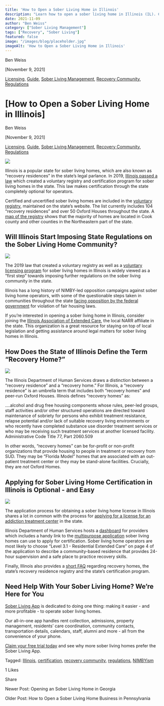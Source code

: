 ```yaml
---
title: 'How to Open a Sober Living Home in Illinois'
description: "Learn how to open a sober living home in Illinois (IL). Covers key steps, requirements & considerations (Nov 2021 Guide)."
date: 2021-11-09
author: "Ben Weiss"
category: ["Sober Living Management"]
tags: ["Recovery", "Sober Living"]
featured: false
image: "/images/blog/placeholder.jpg"
imageAlt: 'How to Open a Sober Living Home in Illinois'
---
```


Ben Weiss

[November 9, 2021]

[Licensing](/sober-living-app-blog/category/Licensing), [Guide](/sober-living-app-blog/category/Guide), [Sober Living Management](/sober-living-app-blog/category/Sober+Living+Management), [Recovery Community](/sober-living-app-blog/category/Recovery+Community), [Regulations](/sober-living-app-blog/category/Regulations)

#  [How to Open a Sober Living Home in Illinois]

Ben Weiss

[November 9, 2021]

[Licensing](/sober-living-app-blog/category/Licensing), [Guide](/sober-living-app-blog/category/Guide), [Sober Living Management](/sober-living-app-blog/category/Sober+Living+Management), [Recovery Community](/sober-living-app-blog/category/Recovery+Community), [Regulations](/sober-living-app-blog/category/Regulations)

![](/images/blog/how-to-open-a-sober-living-home-in-illinois/Screen_Shot_2021-11-04_at_3.13.41_PM.png)

Illinois is a popular state for sober living homes, which are also known as “recovery residences” in the state’s legal parlance. In 2019, [Illinois passed a law](https://abc7chicago.com/sober-living-halfway-house-recovery-home-oxford/5718891/) which created a voluntary registry and certification program for sober living homes in the state. This law makes certification through the state completely optional for operators. 

Certified and uncertified sober living homes are included in the [voluntary registry](https://www.dhs.state.il.us/page.aspx?item=101165), maintained on the state’s website. The list currently includes 104 “recovery residences” and over 50 Oxford Houses throughout the state. A [map of the registry](https://www.dhs.state.il.us/page.aspx?item=105159) shows that the majority of homes are located in Cook county and other counties in the Northeastern part of the state. 

## Will Illinois Start Imposing State Regulations on the Sober Living Home Community?  

![](/images/blog/how-to-open-a-sober-living-home-in-illinois/Screen_Shot_2021-11-04_at_3.14.32_PM.png)

The 2019 law that created a voluntary registry as well as a [voluntary licensing program](/sober-living-app-blog/understanding-national-regulations-on-sober-living-homes-in-the-united-states-part-2) for sober living homes in Illinois is widely viewed as a “first step” towards imposing further regulations on the sober living community in the state. 

Illinois has a long history of NIMBY-led opposition campaigns against sober living home operators, with some of the questionable steps taken in communities throughout the state [facing opposition by the federal government](https://patch.com/illinois/hinsdale/feds-sue-hinsdale-over-fair-housing) for violation of fair housing laws.

If you’re interested in opening a sober living home in Illinois, consider joining the [Illinois Association of Extended Care](https://www.iaecrecoveryillinois.org), the local NARR affiliate in the state. This organization is a great resource for staying on top of local legislation and getting assistance around legal matters for sober living homes in Illinois.

## How Does the State of Illinois Define the Term “Recovery Home?” 

![](/images/blog/how-to-open-a-sober-living-home-in-illinois/Screen_Shot_2021-11-04_at_3.16.03_PM.png)

The Illinois Department of Human Services draws a distinction between a “recovery residence” and a “recovery home.” For Illinois, a “recovery residence” is an umbrella term that includes both “recovery homes” and peer-run Oxford Houses. Illinois defines “recovery homes” as:

….alcohol and drug free housing components whose rules, peer-led groups, staff activities and/or other structured operations are directed toward maintenance of sobriety for persons who exhibit treatment resistance, relapse potential and/or lack of suitable recovery living environments or who recently have completed substance use disorder treatment services or who may be receiving such treatment services at another licensed facility. Administrative Code Title 77, Part 2060.509

In other words, “recovery homes” can be for-profit or non-profit organizations that provide housing to people in treatment or recovery from SUD. They may be “Florida Model” homes that are associated with an out-patient treatment center or they may be stand-alone facilities. Crucially, they are _not_ Oxford Homes. 

## Applying for Sober Living Home Certification in Illinois is Optional - and Easy

![](/images/blog/how-to-open-a-sober-living-home-in-illinois/Screen_Shot_2021-11-04_at_3.12.03_PM.png)

The application process for obtaining a sober living home license in Illinois shares a lot in common with the process for [applying for a license for an addiction treatment center](https://behavehealth.com/blog/2021/11/2/how-to-open-an-addiction-treatment-center-in-illinois) in the state. 

Illinois Department of Human Services hosts a [dashboard](https://www.dhs.state.il.us/page.aspx?item=29747) for providers which includes a handy link to the [multipurpose application](https://www.dhs.state.il.us/OneNetLibrary/27896/documents/By_Division/OASA/2020/Substance_Use_Disorder_Services_Application.pdf) sober living homes can use to apply for certification. Sober living home operators are most likely to choose “Level 3.1 - Residential Extended Care” on page 4 of the application to describe a community-based residence that provides 24-hour supervision and a safe place to practice recovery skills. 

Finally, Illinois also provides a [short FAQ](https://www.dhs.state.il.us/page.aspx?item=117273) regarding recovery homes, the state’s recovery residence registry and the state’s certification program. 

## Need Help With Your Sober Living Home? We’re Here for You

[Sober Living App](/) is dedicated to doing one thing: making it easier - and more profitable - to operate sober living homes. 

Our all-in-one app handles rent collection, admissions, property management, residents’ care coordination, community contacts, transportation details, calendars, staff, alumni and more - all from the convenience of your phone. 

[Claim your free trial today](https://behavehealth.com/get-started) and see why more sober living homes prefer the Sober Living App.

Tagged: [Illinois](/sober-living-app-blog/tag/Illinois), [certification](/sober-living-app-blog/tag/certification), [recovery community](https://soberlivingapp.com/sober-living-app-blog/tag/recovery+community), [regulations](/sober-living-app-blog/tag/regulations), [NIMBYism](/sober-living-app-blog/tag/NIMBYism)

1 Likes

Share

Newer Post: Opening an Sober Living Home in Georgia

Older Post: How to Open a Sober Living Home Business in Pennsylvania